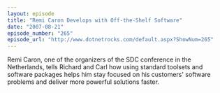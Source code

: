 ```yaml
---
layout: episode
title: "Remi Caron Develops with Off-the-Shelf Software"
date: "2007-08-21"
episode_number: "265"
episode_url: "http://www.dotnetrocks.com/default.aspx?ShowNum=265"
---
```


Remi Caron, one of the organizers of the SDC conference in the Netherlands, tells Richard and Carl how using standard toolsets and software packages helps him stay focused on his customers' software problems and deliver more powerful solutions faster.
